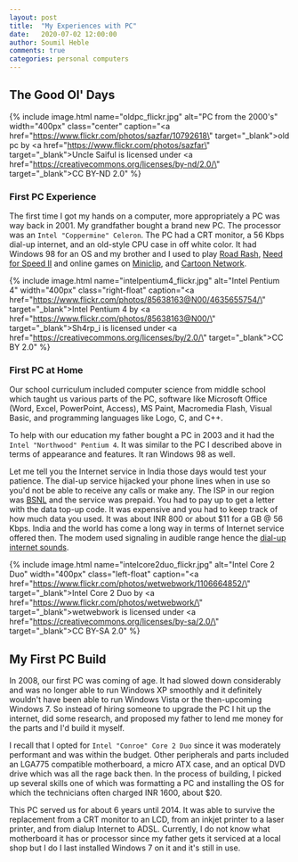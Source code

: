 ```yaml
---
layout: post
title:  "My Experiences with PC"
date:   2020-07-02 12:00:00
author: Soumil Heble
comments: true
categories: personal computers
---
```

## The Good Ol' Days

{% include image.html name="oldpc_flickr.jpg" alt="PC from the 2000's" width="400px" class="center" caption="<a href=\"https://www.flickr.com/photos/sazfar/10792618\" target=\"_blank\">old pc</a> by <a href=\"https://www.flickr.com/photos/sazfar\" target=\"_blank\">Uncle Saiful</a> is licensed under <a href=\"https://creativecommons.org/licenses/by-nd/2.0/\" target=\"_blank\">CC BY-ND 2.0</a>" %}

### First PC Experience
The first time I got my hands on a computer, more appropriately a PC was way back in 2001. My grandfather bought a brand new PC. The processor was an `Intel "Coppermine" Celeron`. The PC had a CRT monitor, a 56 Kbps dial-up internet, and an old-style CPU case in off white color. It had Windows 98 for an OS and my brother and I used to play <a href="https://en.wikipedia.org/wiki/Road_Rash_(video_game)" target="_blank">Road Rash</a>, <a href="https://en.wikipedia.org/wiki/Need_for_Speed_II" target="_blank">Need for Speed II</a> and online games on <a href="https://www.miniclip.com/games/en/" target="_blank">Miniclip</a>, and <a href="https://www.cartoonnetwork.com/games/" target="_blank">Cartoon Network</a>. 

{% include image.html name="intelpentium4_flickr.jpg" alt="Intel Pentium 4" width="400px" class="right-float" caption="<a href=\"https://www.flickr.com/photos/85638163@N00/4635655754/\" target=\"_blank\">Intel Pentium 4</a> by <a href=\"https://www.flickr.com/photos/85638163@N00/\" target=\"_blank\">Sh4rp_i</a> is licensed under <a href=\"https://creativecommons.org/licenses/by/2.0/\" target=\"_blank\">CC BY 2.0</a>" %}

### First PC at Home
Our school curriculum included computer science from middle school which taught us various parts of the PC, software like Microsoft Office (Word, Excel, PowerPoint, Access), MS Paint, Macromedia Flash, Visual Basic, and programming languages like Logo, C, and C++.

To help with our education my father bought a PC in 2003 and it had the `Intel "Northwood" Pentium 4`. It was similar to the PC I described above in terms of appearance and features. It ran Windows 98 as well.

Let me tell you the Internet service in India those days would test your patience. The dial-up service hijacked your phone lines when in use so you'd not be able to receive any calls or make any. The ISP in our region was <a href="https://en.wikipedia.org/wiki/Bharat_Sanchar_Nigam_Limited" target="_blank">BSNL</a> and the service was prepaid. You had to pay up to get a letter with the data top-up code. It was expensive and you had to keep track of how much data you used. It was about INR 800 or about $11 for a GB @ 56 Kbps. India and the world has come a long way in terms of Internet service offered then. The modem used signaling in audible range hence the <a href="https://www.youtube.com/watch?v=gsNaR6FRuO0" target="_blank">dial-up internet sounds</a>.

{% include image.html name="intelcore2duo_flickr.jpg" alt="Intel Core 2 Duo" width="400px" class="left-float" caption="<a href=\"https://www.flickr.com/photos/wetwebwork/1106664852/\" target=\"_blank\">Intel Core 2 Duo</a> by <a href=\"https://www.flickr.com/photos/wetwebwork/\" target=\"_blank\">wetwebwork</a> is licensed under <a href=\"https://creativecommons.org/licenses/by-sa/2.0/\" target=\"_blank\">CC BY-SA 2.0</a>" %}

## My First PC Build
In 2008, our first PC was coming of age. It had slowed down considerably and was no longer able to run Windows XP smoothly and it definitely wouldn't have been able to run Windows Vista or the then-upcoming Windows 7. So instead of hiring someone to upgrade the PC I hit up the internet, did some research, and proposed my father to lend me money for the parts and I'd build it myself.

I recall that I opted for `Intel "Conroe" Core 2 Duo` since it was moderately performant and was within the budget. Other peripherals and parts included an LGA775 compatible motherboard, a micro ATX case, and an optical DVD drive which was all the rage back then. In the process of building, I picked up several skills one of which was formatting a PC and installing the OS for which the technicians often charged INR 1600, about $20.

This PC served us for about 6 years until 2014. It was able to survive the replacement from a CRT monitor to an LCD, from an inkjet printer to a laser printer, and from dialup Internet to ADSL. Currently, I do not know what motherboard it has or processor since my father gets it serviced at a local shop but I do I last installed Windows 7 on it and it's still in use.
